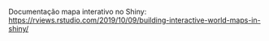 Documentação mapa interativo no Shiny: https://rviews.rstudio.com/2019/10/09/building-interactive-world-maps-in-shiny/